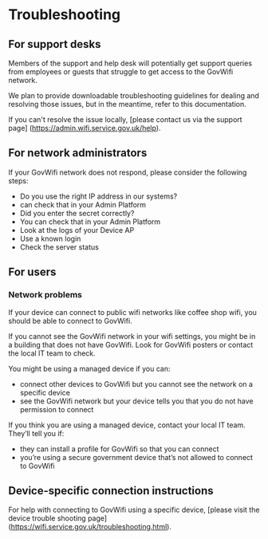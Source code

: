 # Troubleshooting

## For support desks

Members of the support and help desk will potentially get support queries from employees or guests that struggle to get access to the GovWifi network.

We plan to provide downloadable troubleshooting guidelines for dealing and resolving those issues, but in the meantime, refer to this documentation.

If you can't resolve the issue locally, [please contact us via the support page] (https://admin.wifi.service.gov.uk/help).

## For network administrators

If your GovWifi network does not respond, please consider the following steps:

- Do you use the right IP address in our systems?
- can check that in your Admin Platform
- Did you enter the secret correctly?
- You can check that in your Admin Platform
- Look at the logs of your Device AP
- Use a known login
- Check the server status

## For users

### Network problems

If your device can connect to public wifi networks like coffee shop wifi, you should be able to connect to GovWifi.

If you cannot see the GovWifi network in your wifi settings, you might be in a building that does not have GovWifi. Look for GovWifi posters or contact the local IT team to check.

You might be using a managed device if you can:

- connect other devices to GovWifi but you cannot see the network on a specific device
- see the GovWifi network but your device tells you that you do not have permission to connect

If you think you are using a managed device, contact your local IT team. They’ll tell you if:

- they can install a profile for GovWifi so that you can connect
- you’re using a secure government device that’s not allowed to connect to GovWifi

## Device-specific connection instructions

For help with connecting to GovWifi using a specific device, [please visit the device trouble shooting page] (https://wifi.service.gov.uk/troubleshooting.html).
